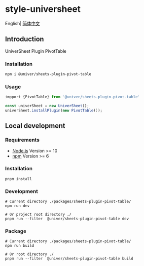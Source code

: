 # style-universheet

English| [简体中文](./README-zh.md)

## Introduction

UniverSheet Plugin PivotTable

### Installation

```bash
npm i @univer/sheets-plugin-pivot-table
```

### Usage

```js
impport {PivotTable} from '@univer/sheets-plugin-pivot-table'

const univerSheet = new UniverSheet();
univerSheet.installPlugin(new PivotTable());
```

## Local development

### Requirements

-   [Node.js](https://nodejs.org/en/) Version >= 10
-   [npm](https://www.npmjs.com/) Version >= 6

### Installation

```
pnpm install
```

### Development

```
# Current directory ./packages/sheets-plugin-pivot-table/
npm run dev

# Or project root directory ./
pnpm run --filter  @univer/sheets-plugin-pivot-table dev
```

### Package

```
# Current directory ./packages/sheets-plugin-pivot-table/
npm run build

# Or root directory ./
pnpm run --filter  @univer/sheets-plugin-pivot-table build
```
